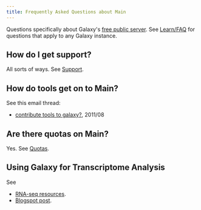 ```yaml
---
title: Frequently Asked Questions about Main
---
```

<slot name="/faqs/linkbox" />


 
Questions specifically about Galaxy's [free public server](/main/).  See [Learn/FAQ](/src/learn/faq/index.md) for questions that apply to any Galaxy instance.


 
## How do I get support?

All sorts of ways.  See [Support](/support/).

## How do tools get on to Main?

See this email thread:
* [contribute tools to galaxy?](https://lists.galaxyproject.org/archives/list/galaxy-dev@lists.galaxyproject.org/thread/JUGJJIKL23XLLIFVNEES5YTZVZDSK22N/#JUGJJIKL23XLLIFVNEES5YTZVZDSK22N), 2011/08

## Are there quotas on Main?

Yes.  See [Quotas](/main/#quotas).

## Using Galaxy for Transcriptome Analysis

See 
* [RNA-seq resources](https://wiki.galaxyproject.org/Support#Tools_on_the_Main_server:_RNA-seq).
* [Blogspot post](http://kevin-gattaca.blogspot.com/2011/09/faq-howto-do-rna-seq-bioinformatics.html).
